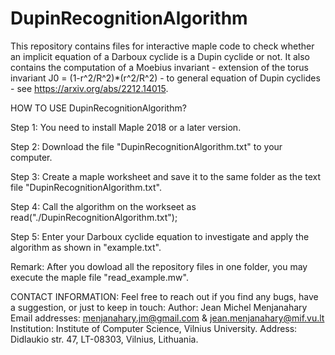 # DupinRecognitionAlgorithm
This repository contains files for interactive maple code to check whether an implicit equation of a Darboux cyclide is a Dupin cyclide or not. 
It also contains the computation of a Moebius invariant - extension of the torus invariant J0 = (1-r^2/R^2)*(r^2/R^2) - to general equation of Dupin cyclides - see https://arxiv.org/abs/2212.14015.

HOW TO USE DupinRecognitionAlgorithm?

Step 1: You need to install Maple 2018 or a later version.

Step 2: Download the file "DupinRecognitionAlgorithm.txt" to your computer.

Step 3: Create a maple worksheet and save it to the same folder as the text file "DupinRecognitionAlgorithm.txt".

Step 4: Call the algorithm on the workseet as  read("./DupinRecognitionAlgorithm.txt");

Step 5: Enter your Darboux cyclide equation to investigate and apply the algorithm as shown in "example.txt".

Remark: After you dowload all the repository files in one folder, you may execute the maple file "read_example.mw".

CONTACT INFORMATION:
Feel free to reach out if you find any bugs, have a suggestion, or just to keep in touch:
Author: Jean Michel Menjanahary
Email addresses: menjanahary.jm@gmail.com & jean.menjanahary@mif.vu.lt
Institution: Institute of Computer Science, Vilnius University.
Address: Didlaukio str. 47, LT-08303, Vilnius, Lithuania.
